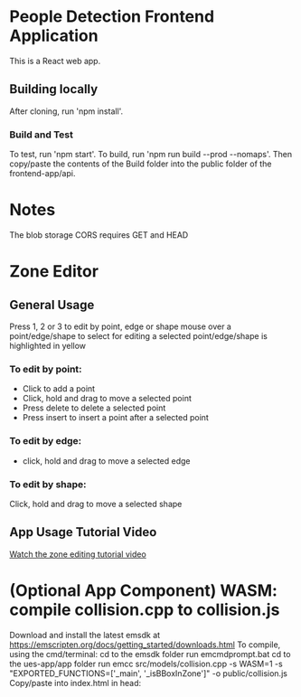 # People Detection Frontend Application 
This is a React web app.

## Building locally
After cloning, run 'npm install'.

### Build and Test
To test, run 'npm start'.
To build, run 'npm run build --prod --nomaps'.  Then copy/paste the contents of the Build folder into the public folder of the frontend-app/api.

# Notes
The blob storage CORS requires GET and HEAD

# Zone Editor

## General Usage
Press 1, 2 or 3 to edit by point, edge or shape
mouse over a point/edge/shape to select for editing
a selected point/edge/shape is highlighted in yellow

### To edit by point:
- Click to add a point
- Click, hold and drag to move a selected point
- Press delete to delete a selected point
- Press insert to insert a point after a selected point

### To edit by edge:
- click, hold and drag to move a selected edge

### To edit by shape:
Click, hold and drag to move a selected shape

## App Usage Tutorial Video
[Watch the zone editing tutorial video](zone_editing.mp4)

# (Optional App Component) WASM: compile collision.cpp to collision.js
Download and install the latest emsdk at https://emscripten.org/docs/getting_started/downloads.html
To compile, using the cmd/terminal:
    cd to the emsdk folder
    run emcmdprompt.bat
    cd to the ues-app/app folder
    run emcc src/models/collision.cpp -s WASM=1 -s "EXPORTED_FUNCTIONS=['_main', '_isBBoxInZone']" -o public/collision.js
Copy/paste into index.html in head:
    <script async type="text/javascript" src="collision.js"></script>
    <script>
        window.Module = Module;
    </script>